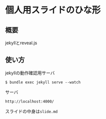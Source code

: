 # 個人用スライドのひな形

## 概要

jekyllとreveal.js

## 使い方

jekyllの動作確認用サーバ

    $ bundle exec jekyll serve --watch

サーバ

    http://localhost:4000/

スライドの中身は`slide.md`

